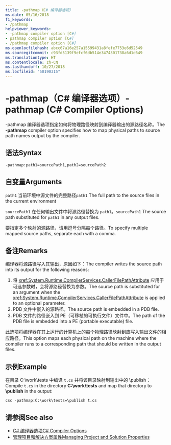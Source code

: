 ```yaml
---
title: -pathmap（C# 编译器选项）
ms.date: 05/16/2018
f1_keywords:
- /pathmap
helpviewer_keywords:
- -pathmap compiler option [C#]
- pathmap compiler option [C#]
- /pathmap compiler option [C#]
ms.openlocfilehash: abcc67a16e257a15599431a8fefe7753e6d52549
ms.sourcegitcommit: c93fd5139f9efcf6db514e3474301738a6d1d649
ms.translationtype: HT
ms.contentlocale: zh-CN
ms.lasthandoff: 10/27/2018
ms.locfileid: "50190315"
---
```

# <a name="-pathmap-c-compiler-options"></a><span data-ttu-id="55cf8-102">-pathmap（C# 编译器选项）</span><span class="sxs-lookup"><span data-stu-id="55cf8-102">-pathmap (C# Compiler Options)</span></span>

<span data-ttu-id="55cf8-103">-pathmap 编译器选项指定如何将物理路径映射到编译器输出的源路径名称。</span><span class="sxs-lookup"><span data-stu-id="55cf8-103">The **-pathmap** compiler option specifies how to map physical paths to source path names output by the compiler.</span></span>

## <a name="syntax"></a><span data-ttu-id="55cf8-104">语法</span><span class="sxs-lookup"><span data-stu-id="55cf8-104">Syntax</span></span>

```console
-pathmap:path1=sourcePath1,path2=sourcePath2
```

## <a name="arguments"></a><span data-ttu-id="55cf8-105">自变量</span><span class="sxs-lookup"><span data-stu-id="55cf8-105">Arguments</span></span>

 <span data-ttu-id="55cf8-106">`path1` 当前环境中源文件的完整路径</span><span class="sxs-lookup"><span data-stu-id="55cf8-106">`path1` The full path to the source files in the current environment</span></span>

 <span data-ttu-id="55cf8-107">`sourcePath1` 在任何输出文件中将源路径替换为 `path1`。</span><span class="sxs-lookup"><span data-stu-id="55cf8-107">`sourcePath1` The source path substituted for `path1` in any output files.</span></span>

<span data-ttu-id="55cf8-108">要指定多个映射的源路径，请用逗号分隔每个路径。</span><span class="sxs-lookup"><span data-stu-id="55cf8-108">To specify multiple mapped source paths, separate each with a comma.</span></span>

## <a name="remarks"></a><span data-ttu-id="55cf8-109">备注</span><span class="sxs-lookup"><span data-stu-id="55cf8-109">Remarks</span></span>

<span data-ttu-id="55cf8-110">编译器将源路径写入其输出，原因如下：</span><span class="sxs-lookup"><span data-stu-id="55cf8-110">The compiler writes the source path into its output for the following reasons:</span></span>

1. <span data-ttu-id="55cf8-111">将 <xref:System.Runtime.CompilerServices.CallerFilePathAttribute> 应用于可选参数时，会将源路径替换为参数。</span><span class="sxs-lookup"><span data-stu-id="55cf8-111">The source path is substituted for an argument when the <xref:System.Runtime.CompilerServices.CallerFilePathAttribute> is applied to an optional parameter.</span></span>
1. <span data-ttu-id="55cf8-112">PDB 文件中嵌入的源路径。</span><span class="sxs-lookup"><span data-stu-id="55cf8-112">The source path is embedded in a PDB file.</span></span>
1. <span data-ttu-id="55cf8-113">PDB 文件的路径嵌入到 PE（可移植的可执行文件）文件中。</span><span class="sxs-lookup"><span data-stu-id="55cf8-113">The path of the PDB file is embedded into a PE (portable executable) file.</span></span>

<span data-ttu-id="55cf8-114">此选项将编译器在其上运行的计算机上的每个物理路径映射到应写入输出文件的相应路径。</span><span class="sxs-lookup"><span data-stu-id="55cf8-114">This option maps each physical path on the machine where the compiler runs to a corresponding path that should be written in the output files.</span></span>

## <a name="example"></a><span data-ttu-id="55cf8-115">示例</span><span class="sxs-lookup"><span data-stu-id="55cf8-115">Example</span></span>

<span data-ttu-id="55cf8-116">在目录 C:\\work\\tests 中编译 `t.cs` 并将该目录映射到输出中的 \publish：</span><span class="sxs-lookup"><span data-stu-id="55cf8-116">Compile `t.cs` in the directory **C:\\work\\tests** and map that directory to **\publish** in the output:</span></span>

```console
csc -pathmap:C:\work\tests=\publish t.cs
```

## <a name="see-also"></a><span data-ttu-id="55cf8-117">请参阅</span><span class="sxs-lookup"><span data-stu-id="55cf8-117">See also</span></span>

- [<span data-ttu-id="55cf8-118">C# 编译器选项</span><span class="sxs-lookup"><span data-stu-id="55cf8-118">C# Compiler Options</span></span>](../../../csharp/language-reference/compiler-options/index.md)  
- [<span data-ttu-id="55cf8-119">管理项目和解决方案属性</span><span class="sxs-lookup"><span data-stu-id="55cf8-119">Managing Project and Solution Properties</span></span>](/visualstudio/ide/managing-project-and-solution-properties)
